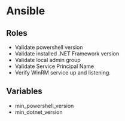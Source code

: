 # Ansible
## Roles
* Validate powershell version
* Validate installed .NET Framework version
* Validate local admin group
* Validate Service Principal Name
* Verify WinRM service up and listening.

## Variables
* min_powershell_version
* min_dotnet_version